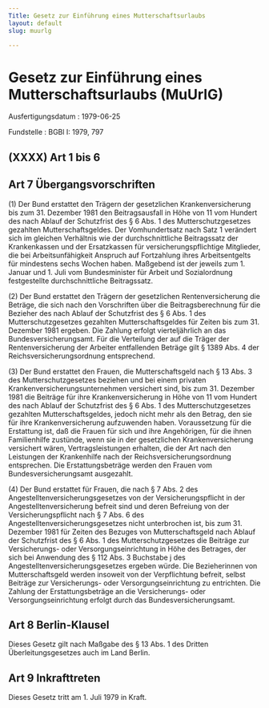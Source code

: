 ```yaml
---
Title: Gesetz zur Einführung eines Mutterschaftsurlaubs
layout: default
slug: muurlg

---
```


# Gesetz zur Einführung eines Mutterschaftsurlaubs (MuUrlG)

Ausfertigungsdatum
:   1979-06-25

Fundstelle
:   BGBl I: 1979, 797



## (XXXX) Art 1 bis 6



## Art 7 Übergangsvorschriften

(1) Der Bund erstattet den Trägern der gesetzlichen
Krankenversicherung bis zum 31. Dezember 1981 den Beitragsausfall in
Höhe von 11 vom Hundert des nach Ablauf der Schutzfrist des § 6 Abs. 1
des Mutterschutzgesetzes gezahlten Mutterschaftsgeldes. Der
Vomhundertsatz nach Satz 1 verändert sich im gleichen Verhältnis wie
der durchschnittliche Beitragssatz der Krankenkassen und der
Ersatzkassen für versicherungspflichtige Mitglieder, die bei
Arbeitsunfähigkeit Anspruch auf Fortzahlung ihres Arbeitsentgelts für
mindestens sechs Wochen haben. Maßgebend ist der jeweils zum 1. Januar
und 1. Juli vom Bundesminister für Arbeit und Sozialordnung
festgestellte durchschnittliche Beitragssatz.

(2) Der Bund erstattet den Trägern der gesetzlichen Rentenversicherung
die Beträge, die sich nach den Vorschriften über die
Beitragsberechnung für die Bezieher des nach Ablauf der Schutzfrist
des § 6 Abs. 1 des Mutterschutzgesetzes gezahlten Mutterschaftsgeldes
für Zeiten bis zum 31. Dezember 1981 ergeben. Die Zahlung erfolgt
vierteljährlich an das Bundesversicherungsamt. Für die Verteilung der
auf die Träger der Rentenversicherung der Arbeiter entfallenden
Beträge gilt § 1389 Abs. 4 der Reichsversicherungsordnung
entsprechend.

(3) Der Bund erstattet den Frauen, die Mutterschaftsgeld nach § 13
Abs. 3 des Mutterschutzgesetzes beziehen und bei einem privaten
Krankenversicherungsunternehmen versichert sind, bis zum 31. Dezember
1981 die Beiträge für ihre Krankenversicherung in Höhe von 11 vom
Hundert des nach Ablauf der Schutzfrist des § 6 Abs. 1 des
Mutterschutzgesetzes gezahlten Mutterschaftsgeldes, jedoch nicht mehr
als den Betrag, den sie für ihre Krankenversicherung aufzuwenden
haben. Voraussetzung für die Erstattung ist, daß die Frauen für sich
und ihre Angehörigen, für die ihnen Familienhilfe zustünde, wenn sie
in der gesetzlichen Krankenversicherung versichert wären,
Vertragsleistungen erhalten, die der Art nach den Leistungen der
Krankenhilfe nach der Reichsversicherungsordnung entsprechen. Die
Erstattungsbeträge werden den Frauen vom Bundesversicherungsamt
ausgezahlt.

(4) Der Bund erstattet für Frauen, die nach § 7 Abs. 2 des
Angestelltenversicherungsgesetzes von der Versicherungspflicht in der
Angestelltenversicherung befreit sind und deren Befreiung von der
Versicherungspflicht nach § 7 Abs. 6 des
Angestelltenversicherungsgesetzes nicht unterbrochen ist, bis zum 31.
Dezember 1981 für Zeiten des Bezuges von Mutterschaftsgeld nach Ablauf
der Schutzfrist des § 6 Abs. 1 des Mutterschutzgesetzes die Beiträge
zur Versicherungs- oder Versorgungseinrichtung in Höhe des Betrages,
der sich bei Anwendung des § 112 Abs. 3 Buchstabe j des
Angestelltenversicherungsgesetzes ergeben würde. Die Bezieherinnen von
Mutterschaftsgeld werden insoweit von der Verpflichtung befreit,
selbst Beiträge zur Versicherungs- oder Versorgungseinrichtung zu
entrichten. Die Zahlung der Erstattungsbeträge an die Versicherungs-
oder Versorgungseinrichtung erfolgt durch das Bundesversicherungsamt.


## Art 8 Berlin-Klausel

Dieses Gesetz gilt nach Maßgabe des § 13 Abs. 1 des Dritten
Überleitungsgesetzes auch im Land Berlin.


## Art 9 Inkrafttreten

Dieses Gesetz tritt am 1. Juli 1979 in Kraft.

